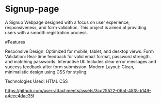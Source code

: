 # Signup-page
A Signup Webpage designed with a focus on user experience, responsiveness, and form validation. This project is aimed at providing users with a smooth registration process.

#Features

Responsive Design: Optimized for mobile, tablet, and desktop views.
Form Validation: Real-time feedback for valid email format, password strength, and matching passwords.
Interactive UI: Includes clear error messages and success feedback after form submission.
Modern Layout: Clean, minimalistic design using CSS for styling.

Technologies Used:
HTML
CSS

https://github.com/user-attachments/assets/3cc25522-06af-45f8-b149-a4eee4dac35f
